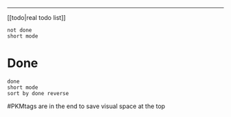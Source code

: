 
----
[[todo|real todo list]]

```tasks
not done
short mode
```



# Done

```tasks
done
short mode
sort by done reverse
```
    

#PKMtags are in the end to save visual space at the top
